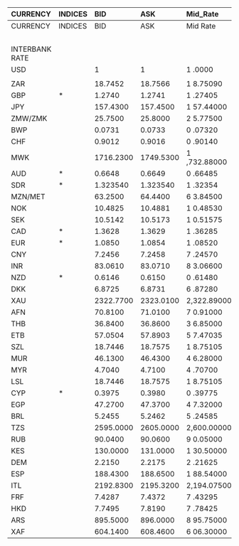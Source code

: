 | CURRENCY       | INDICES   | BID       | ASK       | Mid_Rate     | BID_1      | ASK_1      | Mid_Rate_1   |
|:---------------|:----------|:----------|:----------|:-------------|:-----------|:-----------|:-------------|
| CURRENCY       | INDICES   | BID       | ASK       | Mid Rate     | BID        | ASK        | Mid Rate     |
|                |           |           |           |              | ZiG        | ZiG        | ZiG          |
| INTERBANK RATE |           |           |           |              |            |            |              |
| USD            |           | 1         | 1         | 1 .0000      | 12.9781    | 13.6437    | 13.3109      |
|                |           |           |           |              |            |            |              |
| ZAR            |           | 18.7452   | 18.7566   | 1 8.75090    | 1.3739     | 1.4452     | 1.4096       |
| GBP            | *         | 1.2740    | 1.2741    | 1 .27405     | 16.5340    | 17.3834    | 16.9587      |
| JPY            |           | 157.4300  | 157.4500  | 1 57.44000   | 11.5386    | 12.1319    | 11.8353      |
| ZMW/ZMK        |           | 25.7500   | 25.8000   | 2 5.77500    | 1.8873     | 1.9879     | 1.9376       |
| BWP            |           | 0.0731    | 0.0733    | 0 .07320     | 0.9486     | 1.0000     | 0.9743       |
| CHF            |           | 0.9012    | 0.9016    | 0 .90140     | 11.6958    | 12.3011    | 11.9985      |
| MWK            |           | 1716.2300 | 1749.5300 | 1 ,732.88000 | 125.7891   | 134.8063   | 130.2977     |
| AUD            | *         | 0.6648    | 0.6649    | 0 .66485     | 8.6278     | 9.0716     | 8.8497       |
| SDR            | *         | 1.323540  | 1.323540  | 1 .32354     | 17.6175    | 17.6175    | 17.6175      |
| MZN/MET        |           | 63.2500   | 64.4400   | 6 3.84500    | 4.6358     | 4.9652     | 4.8005       |
| NOK            |           | 10.4825   | 10.4881   | 1 0.48530    | 0.7683     | 0.8081     | 0.7882       |
| SEK            |           | 10.5142   | 10.5173   | 1 0.51575    | 0.7706     | 0.8103     | 0.7905       |
| CAD            | *         | 1.3628    | 1.3629    | 1 .36285     | 0.0998     | 0.1050     | 0.1024       |
| EUR            | *         | 1.0850    | 1.0854    | 1 .08520     | 14.0812    | 14.8088    | 14.4450      |
| CNY            |           | 7.2456    | 7.2458    | 7 .24570     | 0.5310     | 0.5583     | 0.5447       |
| INR            |           | 83.0610   | 83.0710   | 8 3.06600    | 6.0878     | 6.4008     | 6.2443       |
| NZD            | *         | 0.6146    | 0.6150    | 0 .61480     | 7.9763     | 8.3908     | 8.1836       |
| DKK            |           | 6.8725    | 6.8731    | 6 .87280     | 0.5037     | 0.5295     | 0.5166       |
| XAU            |           | 2322.7700 | 2323.0100 | 2,322.89000  | 30145.1413 | 31694.4515 | 30919.7964   |
| AFN            |           | 70.8100   | 71.0100   | 7 0.91000    | 5.1899     | 5.4715     | 5.3307       |
| THB            |           | 36.8400   | 36.8600   | 3 6.85000    | 2.7001     | 2.8401     | 2.7701       |
| ETB            |           | 57.0504   | 57.8903   | 5 7.47035    | 4.1814     | 4.4606     | 4.3210       |
| SZL            |           | 18.7446   | 18.7575   | 1 8.75105    | 1.3738     | 1.4453     | 1.4096       |
| MUR            |           | 46.1300   | 46.4300   | 4 6.28000    | 3.3810     | 3.5775     | 3.4793       |
| MYR            |           | 4.7040    | 4.7100    | 4 .70700     | 0.3447     | 0.3629     | 0.3538       |
| LSL            |           | 18.7446   | 18.7575   | 1 8.75105    | 1.3738     | 1.4453     | 1.4096       |
| CYP            | *         | 0.3975    | 0.3980    | 0 .39775     | 0.0291     | 0.0306     | 0.0299       |
| EGP            |           | 47.2700   | 47.3700   | 4 7.32000    | 3.4646     | 3.6499     | 3.5573       |
| BRL            |           | 5.2455    | 5.2462    | 5 .24585     | 0.3844     | 0.4042     | 0.3943       |
| TZS            |           | 2595.0000 | 2605.0000 | 2,600.00000  | 190.1976   | 200.7227   | 195.4602     |
| RUB            |           | 90.0400   | 90.0600   | 9 0.05000    | 6.5993     | 6.9393     | 6.7693       |
| KES            |           | 130.0000  | 131.0000  | 1 30.50000   | 9.5282     | 10.0939    | 9.8111       |
| DEM            |           | 2.2150    | 2.2175    | 2 .21625     | 0.1623     | 0.1708     | 0.1666       |
| ESP            |           | 188.4300  | 188.6500  | 1 88.54000   | 13.8107    | 14.5360    | 14.1734      |
| ITL            |           | 2192.8300 | 2195.3200 | 2,194.07500  | 160.7210   | 169.1557   | 164.9384     |
| FRF            |           | 7.4287    | 7.4372    | 7 .43295     | 0.5444     | 0.5730     | 0.5587       |
| HKD            |           | 7.7495    | 7.8190    | 7 .78425     | 0.5679     | 0.6024     | 0.5852       |
| ARS            |           | 895.5000  | 896.0000  | 8 95.75000   | 65.6346    | 69.0393    | 67.3370      |
| XAF            |           | 604.1400  | 608.4600  | 6 06.30000   | 44.2797    | 46.8835    | 45.5816      |